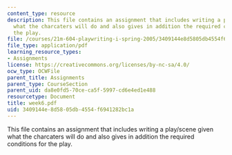 ```yaml
---
content_type: resource
description: This file contains an assignment that includes writing a play/scene given
  what the charcaters will do and also gives in addition the required conditions for
  the play.
file: /courses/21m-604-playwriting-i-spring-2005/3409144e8d5805db4554f6941282bc1a_week6.pdf
file_type: application/pdf
learning_resource_types:
- Assignments
license: https://creativecommons.org/licenses/by-nc-sa/4.0/
ocw_type: OCWFile
parent_title: Assignments
parent_type: CourseSection
parent_uid: da8e0fd5-70ce-ca5f-5997-cd6e4ed1e488
resourcetype: Document
title: week6.pdf
uid: 3409144e-8d58-05db-4554-f6941282bc1a
---
```

This file contains an assignment that includes writing a play/scene given what the charcaters will do and also gives in addition the required conditions for the play.